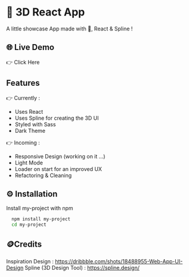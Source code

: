 
# 🚀 3D React App

A little showcase App made with 💖, React & Spline !
## 🌐 Live Demo

👉 Click Here
## Features
👉 Currently :
* Uses React
* Uses Spline for creating the 3D UI
* Styled with Sass
* Dark Theme 

👉 Incoming :
* Responsive Design (working on it ...)
* Light Mode
* Loader on start for an improved UX
* Refactoring & Cleaning


## ⚙️ Installation

Install my-project with npm

```bash
  npm install my-project
  cd my-project
```

## 🪙Credits
Inspiration Design : https://dribbble.com/shots/18488955-Web-App-UI-Design
Spline (3D Design Tool) : https://spline.design/
